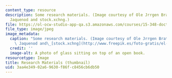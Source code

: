 ```yaml
---
content_type: resource
description: Some research materials. (Image courtesy of Ole Jrrgen Bratland, Gisele
  Jaquenod and stock.xchng.)
file: https://ol-ocw-studio-app-qa.s3.amazonaws.com/courses/15-348-doctoral-seminar-in-research-methods-ii-spring-2004/3aa4e34902a69630f86fc8456cb6db50_15-348s04-th.jpg
file_type: image/jpeg
image_metadata:
  caption: "Some research materials. (Image courtesy of Ole Jrrgen Bratland, Gisele\
    \ Jaquenod and\_[stock.xchng](http://www.freepik.es/foto-gratis/el-estudio-de-3_41165.htm).)"
  credit: ''
  image-alt: A photo of glass sitting on top of an open book.
resourcetype: Image
title: Research Materials (thumbnail)
uid: 3aa4e349-02a6-9630-f86f-c8456cb6db50
---
```


